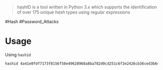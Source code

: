 > hashID is a tool written in Python 3.x which supports the identification of over 175 unique _hash_ types using regular expressions


#Hash #Password_Attacks

# Usage

Using `hashid`
```bash
hashid 4a41e0fdf7173f8156f58e49628968a8ba782d0cd251c6f3e2426cb36ced3b647bf83057dabeaffe1475d16e7fb562b7
```